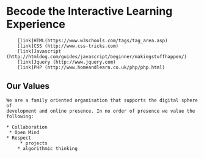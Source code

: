 # Becode the Interactive Learning Experience 

	 	[link]HTML(https://www.w3schools.com/tags/tag_area.asp)
	 	[link]CSS (http://www.css-tricks.com)
	 	[link]Javascript (http://htmldog.com/guides/javascript/beginner/makingstuffhappen/)
	 	[link]Jquery (http://www.jquery.com)
	 	[link]PHP (http://www.homeandlearn.co.uk/php/php.html)

##  Our Values
	
	We are a family oriented organisation that supports the digital sphere of
	development and online presence. In no order of presence we value the following:
      
	* Collaboration
	 * Open Mind
	* Respect
         * projects
        * algorithmic thinking
    
